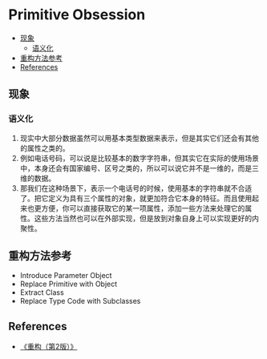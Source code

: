  # Primitive Obsession


<!-- TOC -->

- [现象](#现象)
    - [语义化](#语义化)
- [重构方法参考](#重构方法参考)
- [References](#references)

<!-- /TOC -->


## 现象
### 语义化
1. 现实中大部分数据虽然可以用基本类型数据来表示，但是其实它们还会有其他的属性之类的。
2. 例如电话号码，可以说是比较基本的数字字符串，但其实它在实际的使用场景中，本身还会有国家编号、区号之类的，所以可以说它并不是一维的，而是三维的数据。
3. 那我们在这种场景下，表示一个电话号的时候，使用基本的字符串就不合适了。把它定义为具有三个属性的对象，就更加符合它本身的特征。而且使用起来也更方便，你可以直接获取它的某一项属性，添加一些方法来处理它的属性。这些方法当然也可以在外部实现，但是放到对象自身上可以实现更好的内聚性。


## 重构方法参考
* Introduce Parameter Object
* Replace Primitive with Object
* Extract Class
* Replace Type Code with Subclasses


## References
* [《重构（第2版）》](https://book.douban.com/subject/33400354/)
